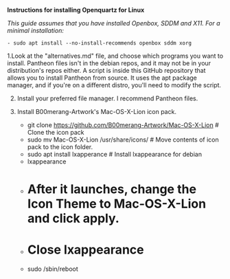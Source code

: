 **Instructions for installing Openquartz for Linux**

*This guide assumes that you have installed Openbox, SDDM and X11.*
*For a minimal installation:*
	
	- sudo apt install --no-install-recommends openbox sddm xorg
1.Look at the "alternatives.md" file, and choose which programs you want to install. Pantheon files isn't in the debian repos, and it may not be in your distribution's repos either. A script is inside this GitHub repository that allows you to install Pantheon from source. It uses the apt package manager, and if you're on a different distro, you'll need to modify the script.
 
2. Install your preferred file manager. I recommend Pantheon files.

3. Install B00merang-Artwork's Mac-OS-X-Lion icon pack.


	 - git clone https://github.com/B00merang-Artwork/Mac-OS-X-Lion # Clone the icon pack
	 - sudo mv Mac-OS-X-Lion /usr/share/icons/ # Move contents of icon pack to the icon folder.
	 - sudo apt install lxapperance # Install lxappearance for debian
	 - lxappearance
	 - # After it launches, change the Icon Theme to Mac-OS-X-Lion and click apply. 
	 - # Close lxappearance
	 - sudo /sbin/reboot
 
